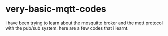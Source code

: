 # very-basic-mqtt-codes
i have been trying to learn about the mosquitto broker and the mqtt protocol with the pub/sub system. here are a few codes that i learnt.
